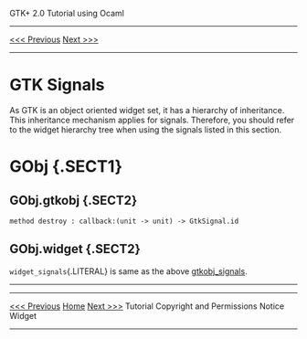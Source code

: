   GTK+ 2.0 Tutorial using Ocaml
  ------------------------------- -- ---------------------------
  [\<\<\< Previous](c2373.html)      [Next \>\>\>](x2403.html)

* * * * *

GTK Signals
===========

As GTK is an object oriented widget set, it has a hierarchy of
inheritance. This inheritance mechanism applies for signals. Therefore,
you should refer to the widget hierarchy tree when using the signals
listed in this section.

GObj {.SECT1}
====

GObj.gtkobj {.SECT2}
-----------

~~~~ {.PROGRAMLISTING}
method destroy : callback:(unit -> unit) -> GtkSignal.id
~~~~

GObj.widget {.SECT2}
-----------

`widget_signals`{.LITERAL} is same as the above
[gtkobj\_signals](a2390.html#SEC-GOBJ.GTKOBJ_SIGNALS).

* * * * *

  ------------------------------------------- -------------------- ---------------------------
  [\<\<\< Previous](c2373.html)               [Home](book1.html)   [Next \>\>\>](x2403.html)
  Tutorial Copyright and Permissions Notice                        Widget
  ------------------------------------------- -------------------- ---------------------------


